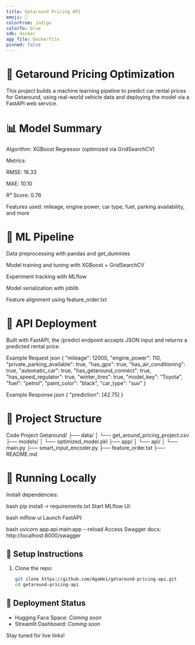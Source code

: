 ```yaml
---
title: Getaround Pricing API
emoji: 🚗
colorFrom: indigo
colorTo: blue
sdk: docker
app_file: Dockerfile
pinned: false
---
```


# 🚗 Getaround Pricing Optimization

This project builds a machine learning pipeline to predict car rental prices for Getaround, using real-world vehicle data and deploying the model via a FastAPI web service.

# 📊 Model Summary
Algorithm: XGBoost Regressor (optimized via GridSearchCV)

Metrics:

RMSE: 16.33

MAE: 10.10

R² Score: 0.76

Features used: mileage, engine power, car type, fuel, parking availability, and more

# 🧠 ML Pipeline
Data preprocessing with pandas and get_dummies

Model training and tuning with XGBoost + GridSearchCV

Experiment tracking with MLflow

Model serialization with joblib

Feature alignment using feature_order.txt

# 🚀 API Deployment
Built with FastAPI, the /predict endpoint accepts JSON input and returns a predicted rental price.

Example Request
json
{
  "mileage": 12000,
  "engine_power": 110,
  "private_parking_available": true,
  "has_gps": true,
  "has_air_conditioning": true,
  "automatic_car": true,
  "has_getaround_connect": true,
  "has_speed_regulator": true,
  "winter_tires": true,
  "model_key": "Toyota",
  "fuel": "petrol",
  "paint_color": "black",
  "car_type": "suv"
}

Example Response
json
{
  "prediction": [42.75]
}

# 📁 Project Structure
Code
Project Getaround/
├── data/
│   └── get_around_pricing_project.csv
├── models/
│   └── optimized_model.pkl
├── app/
│   └── api/
│       └── main.py
├── smart_input_encoder.py
├── feature_order.txt
├── README.md

# 🧪 Running Locally
Install dependencies:

bash
pip install -r requirements.txt
Start MLflow UI:

bash
mlflow ui
Launch FastAPI:

bash
uvicorn app.api.main:app --reload
Access Swagger docs: http://localhost:8000/swagger

## 🔧 Setup Instructions

1. Clone the repo:
   ```bash
   git clone https://github.com/AgaHei/getaround-pricing-api.git
   cd getaround-pricing-api

## 🚀 Deployment Status

- Hugging Face Space: *Coming soon*
- Streamlit Dashboard: *Coming soon*

Stay tuned for live links!
